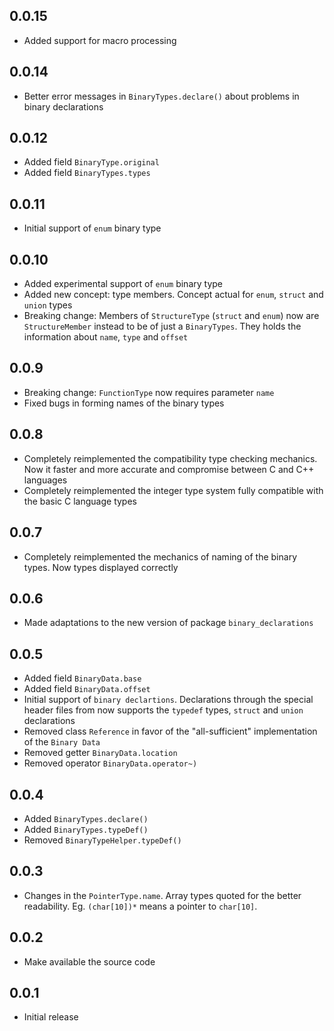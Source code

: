 ## 0.0.15

- Added support for macro processing

## 0.0.14

- Better error messages in `BinaryTypes.declare()` about problems in binary declarations 

## 0.0.12

- Added field `BinaryType.original`
- Added field `BinaryTypes.types`

## 0.0.11

- Initial support of `enum` binary type

## 0.0.10

- Added experimental support of `enum` binary type
- Added new concept: type members. Concept actual for `enum`, `struct` and `union` types
- Breaking change: Members of `StructureType` (`struct` and `enum`) now are `StructureMember` instead to be of just a `BinaryTypes`. They holds the information about `name`, `type` and `offset`

## 0.0.9

- Breaking change: `FunctionType` now requires parameter `name`
- Fixed bugs in forming names of the binary types

## 0.0.8

- Completely reimplemented the compatibility type checking mechanics. Now it faster and more accurate and compromise between C and C++ languages
- Completely reimplemented the integer type system fully compatible with the basic C language types

## 0.0.7

- Completely reimplemented the mechanics of naming of the binary types. Now types displayed correctly

## 0.0.6

- Made adaptations to the new version of package `binary_declarations`

## 0.0.5

- Added field `BinaryData.base`
- Added field `BinaryData.offset`  
- Initial support of `binary declartions`. Declarations through the special header files from now supports the `typedef` types, `struct` and `union` declarations
- Removed class `Reference` in favor of the "all-sufficient" implementation of the `Binary Data` 
- Removed getter `BinaryData.location`
- Removed operator `BinaryData.operator~)`

## 0.0.4

- Added `BinaryTypes.declare()`
- Added `BinaryTypes.typeDef()`
- Removed `BinaryTypeHelper.typeDef()`

## 0.0.3

- Changes in the `PointerType.name`. Array types quoted for the better readability. Eg. `(char[10])*` means a pointer to `char[10]`. 

## 0.0.2

- Make available the source code

## 0.0.1

- Initial release

